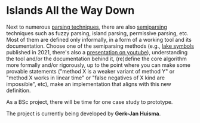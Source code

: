 # Islands All the Way Down

Next to numerous [parsing techniques](https://dickgrune.com/Books/PTAPG_2nd_Edition/), there are also [semiparsing](http://grammarware.net/text/2014/semiparsing.pdf) techniques such as fuzzy parsing, island parsing, permissive parsing, etc. Most of them are defined only informally, in a form of a working tool and its documentation. Choose one of the semiparsing methods (e.g., [lake symbols](https://programming-journal.org/2021/5/11/) published in 2021, there's also a [presentation on youtube](https://www.youtube.com/watch?v=sW8squsKong)), understanding the tool and/or the documentation behind it, (re)define the core algorithm more formally and/or rigorously, up to the point where you can make some provable statements ("method X is a weaker variant of method Y" or "method X works in linear time" or "false negatives of X kind are impossible", etc), make an implementation that aligns with this new definition.

As a BSc project, there will be time for one case study to prototype.

The project is currently being developed by **Gerk-Jan Huisma**.
